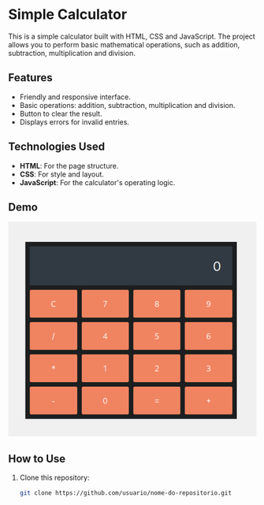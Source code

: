 # Simple Calculator

This is a simple calculator built with HTML, CSS and JavaScript. The project allows you to perform basic mathematical operations, such as addition, subtraction, multiplication and division.

## Features

- Friendly and responsive interface.
- Basic operations: addition, subtraction, multiplication and division.
- Button to clear the result.
- Displays errors for invalid entries.

## Technologies Used

- **HTML**: For the page structure.
- **CSS**: For style and layout.
- **JavaScript**: For the calculator's operating logic.

## Demo

![Calculator](img/calculator.png)

## How to Use

1. Clone this repository:
   ```bash
   git clone https://github.com/usuario/nome-do-repositorio.git
